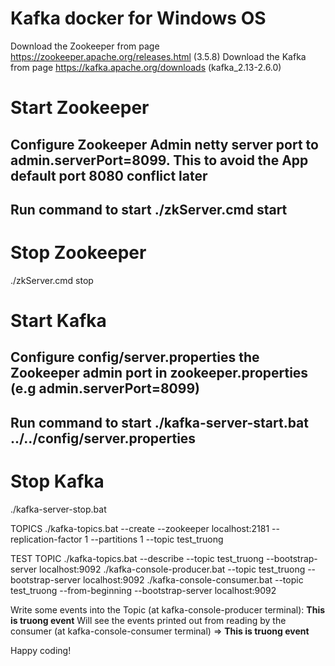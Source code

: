 # Kafka docker for Windows OS

Download the Zookeeper from page https://zookeeper.apache.org/releases.html (3.5.8)
Download the Kafka from page https://kafka.apache.org/downloads (kafka_2.13-2.6.0)
# Start Zookeeper 
## Configure Zookeeper Admin netty server port to admin.serverPort=8099. This to avoid the App default port 8080 conflict later
## Run command to start ./zkServer.cmd start

# Stop Zookeeper 
./zkServer.cmd stop

# Start Kafka
## Configure config/server.properties the Zookeeper admin port in zookeeper.properties (e.g admin.serverPort=8099)
## Run command to start ./kafka-server-start.bat ../../config/server.properties

# Stop Kafka
./kafka-server-stop.bat

TOPICS
./kafka-topics.bat --create --zookeeper localhost:2181 --replication-factor 1 --partitions 1 --topic test_truong

TEST TOPIC
./kafka-topics.bat --describe --topic test_truong --bootstrap-server localhost:9092
./kafka-console-producer.bat --topic test_truong --bootstrap-server localhost:9092 
./kafka-console-consumer.bat --topic test_truong --from-beginning --bootstrap-server localhost:9092

Write some events into the Topic (at kafka-console-producer terminal): **This is truong event**
Will see the events printed out from reading by the consumer (at kafka-console-consumer terminal) => **This is truong event**

Happy coding!
